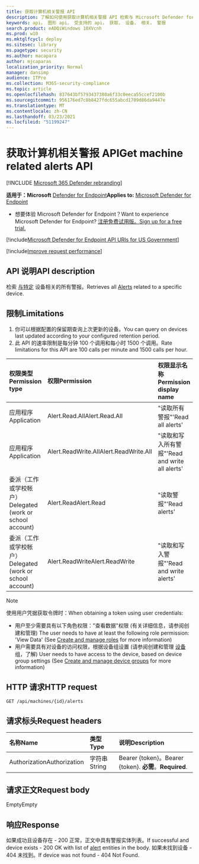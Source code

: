 ```yaml
---
title: 获取计算机相关警报 API
description: 了解如何使用获取计算机相关警报 API 检索与 Microsoft Defender for Endpoint 中的特定设备相关的所有警报。
keywords: api， 图形 api， 受支持的 api， 获取， 设备， 相关， 警报
search.product: eADQiWindows 10XVcnh
ms.prod: w10
ms.mktglfcycl: deploy
ms.sitesec: library
ms.pagetype: security
ms.author: macapara
author: mjcaparas
localization_priority: Normal
manager: dansimp
audience: ITPro
ms.collection: M365-security-compliance
ms.topic: article
ms.openlocfilehash: 837643bf5793437380a6f33c0eeca55ccef2100b
ms.sourcegitcommit: 956176ed7c8b8427fdc655abcd1709d86da9447e
ms.translationtype: MT
ms.contentlocale: zh-CN
ms.lasthandoff: 03/23/2021
ms.locfileid: "51199247"
---
```

# <a name="get-machine-related-alerts--api"></a><span data-ttu-id="a41d4-104">获取计算机相关警报 API</span><span class="sxs-lookup"><span data-stu-id="a41d4-104">Get machine related alerts  API</span></span>

[!INCLUDE [Microsoft 365 Defender rebranding](../../includes/microsoft-defender.md)]

<span data-ttu-id="a41d4-105">**适用于：Microsoft** [Defender for Endpoint](https://go.microsoft.com/fwlink/?linkid=2154037)</span><span class="sxs-lookup"><span data-stu-id="a41d4-105">**Applies to:** [Microsoft Defender for Endpoint](https://go.microsoft.com/fwlink/?linkid=2154037)</span></span>

- <span data-ttu-id="a41d4-106">想要体验 Microsoft Defender for Endpoint？</span><span class="sxs-lookup"><span data-stu-id="a41d4-106">Want to experience Microsoft Defender for Endpoint?</span></span> [<span data-ttu-id="a41d4-107">注册免费试用版。</span><span class="sxs-lookup"><span data-stu-id="a41d4-107">Sign up for a free trial.</span></span>](https://www.microsoft.com/microsoft-365/windows/microsoft-defender-atp?ocid=docs-wdatp-exposedapis-abovefoldlink) 

[!include[Microsoft Defender for Endpoint API URIs for US Government](../../includes/microsoft-defender-api-usgov.md)]

[!include[Improve request performance](../../includes/improve-request-performance.md)]

## <a name="api-description"></a><span data-ttu-id="a41d4-108">API 说明</span><span class="sxs-lookup"><span data-stu-id="a41d4-108">API description</span></span>
<span data-ttu-id="a41d4-109">检索 [与特定](alerts.md) 设备相关的所有警报。</span><span class="sxs-lookup"><span data-stu-id="a41d4-109">Retrieves all [Alerts](alerts.md) related to a specific device.</span></span>


## <a name="limitations"></a><span data-ttu-id="a41d4-110">限制</span><span class="sxs-lookup"><span data-stu-id="a41d4-110">Limitations</span></span>
1. <span data-ttu-id="a41d4-111">你可以根据配置的保留期查询上次更新的设备。</span><span class="sxs-lookup"><span data-stu-id="a41d4-111">You can query on devices last updated according to your configured retention period.</span></span>
2. <span data-ttu-id="a41d4-112">此 API 的速率限制是每分钟 100 个调用和每小时 1500 个调用。</span><span class="sxs-lookup"><span data-stu-id="a41d4-112">Rate limitations for this API are 100 calls per minute and 1500 calls per hour.</span></span>


<span data-ttu-id="a41d4-113">权限类型</span><span class="sxs-lookup"><span data-stu-id="a41d4-113">Permission type</span></span> |   <span data-ttu-id="a41d4-114">权限</span><span class="sxs-lookup"><span data-stu-id="a41d4-114">Permission</span></span>  |   <span data-ttu-id="a41d4-115">权限显示名称</span><span class="sxs-lookup"><span data-stu-id="a41d4-115">Permission display name</span></span>
:---|:---|:---
<span data-ttu-id="a41d4-116">应用程序</span><span class="sxs-lookup"><span data-stu-id="a41d4-116">Application</span></span> |   <span data-ttu-id="a41d4-117">Alert.Read.All</span><span class="sxs-lookup"><span data-stu-id="a41d4-117">Alert.Read.All</span></span> |    <span data-ttu-id="a41d4-118">"读取所有警报"</span><span class="sxs-lookup"><span data-stu-id="a41d4-118">'Read all alerts'</span></span>
<span data-ttu-id="a41d4-119">应用程序</span><span class="sxs-lookup"><span data-stu-id="a41d4-119">Application</span></span> |   <span data-ttu-id="a41d4-120">Alert.ReadWrite.All</span><span class="sxs-lookup"><span data-stu-id="a41d4-120">Alert.ReadWrite.All</span></span> |   <span data-ttu-id="a41d4-121">"读取和写入所有警报"</span><span class="sxs-lookup"><span data-stu-id="a41d4-121">'Read and write all alerts'</span></span>
<span data-ttu-id="a41d4-122">委派（工作或学校帐户）</span><span class="sxs-lookup"><span data-stu-id="a41d4-122">Delegated (work or school account)</span></span> | <span data-ttu-id="a41d4-123">Alert.Read</span><span class="sxs-lookup"><span data-stu-id="a41d4-123">Alert.Read</span></span> | <span data-ttu-id="a41d4-124">"读取警报"</span><span class="sxs-lookup"><span data-stu-id="a41d4-124">'Read alerts'</span></span>
<span data-ttu-id="a41d4-125">委派（工作或学校帐户）</span><span class="sxs-lookup"><span data-stu-id="a41d4-125">Delegated (work or school account)</span></span> | <span data-ttu-id="a41d4-126">Alert.ReadWrite</span><span class="sxs-lookup"><span data-stu-id="a41d4-126">Alert.ReadWrite</span></span> | <span data-ttu-id="a41d4-127">"读取和写入警报"</span><span class="sxs-lookup"><span data-stu-id="a41d4-127">'Read and write alerts'</span></span>

>[!Note]
> <span data-ttu-id="a41d4-128">使用用户凭据获取令牌时：</span><span class="sxs-lookup"><span data-stu-id="a41d4-128">When obtaining a token using user credentials:</span></span>
>- <span data-ttu-id="a41d4-129">用户至少需要具有以下角色权限："查看数据"权限 (有关详细信息，请参阅创建和管理) [](user-roles.md)</span><span class="sxs-lookup"><span data-stu-id="a41d4-129">The user needs to have at least the following role permission: 'View Data' (See [Create and manage roles](user-roles.md) for more information)</span></span>
>- <span data-ttu-id="a41d4-130">用户需要具有对设备的访问权限，根据设备组设置 (请参阅创建和管理 [设备](machine-groups.md) 组，了解) </span><span class="sxs-lookup"><span data-stu-id="a41d4-130">User needs to have access to the device, based on device group settings (See [Create and manage device groups](machine-groups.md) for more information)</span></span>

## <a name="http-request"></a><span data-ttu-id="a41d4-131">HTTP 请求</span><span class="sxs-lookup"><span data-stu-id="a41d4-131">HTTP request</span></span>
```http
GET /api/machines/{id}/alerts
```

## <a name="request-headers"></a><span data-ttu-id="a41d4-132">请求标头</span><span class="sxs-lookup"><span data-stu-id="a41d4-132">Request headers</span></span>

<span data-ttu-id="a41d4-133">名称</span><span class="sxs-lookup"><span data-stu-id="a41d4-133">Name</span></span> | <span data-ttu-id="a41d4-134">类型</span><span class="sxs-lookup"><span data-stu-id="a41d4-134">Type</span></span> | <span data-ttu-id="a41d4-135">说明</span><span class="sxs-lookup"><span data-stu-id="a41d4-135">Description</span></span>
:---|:---|:---
<span data-ttu-id="a41d4-136">Authorization</span><span class="sxs-lookup"><span data-stu-id="a41d4-136">Authorization</span></span> | <span data-ttu-id="a41d4-137">字符串</span><span class="sxs-lookup"><span data-stu-id="a41d4-137">String</span></span> | <span data-ttu-id="a41d4-138">Bearer {token}。</span><span class="sxs-lookup"><span data-stu-id="a41d4-138">Bearer {token}.</span></span> <span data-ttu-id="a41d4-139">**必需**。</span><span class="sxs-lookup"><span data-stu-id="a41d4-139">**Required**.</span></span>


## <a name="request-body"></a><span data-ttu-id="a41d4-140">请求正文</span><span class="sxs-lookup"><span data-stu-id="a41d4-140">Request body</span></span>
<span data-ttu-id="a41d4-141">Empty</span><span class="sxs-lookup"><span data-stu-id="a41d4-141">Empty</span></span>

## <a name="response"></a><span data-ttu-id="a41d4-142">响应</span><span class="sxs-lookup"><span data-stu-id="a41d4-142">Response</span></span>
<span data-ttu-id="a41d4-143">如果成功且设备存在 - 200 正常[](alerts.md)，正文中具有警报实体列表。</span><span class="sxs-lookup"><span data-stu-id="a41d4-143">If successful and device exists - 200 OK with list of [alert](alerts.md) entities in the body.</span></span> <span data-ttu-id="a41d4-144">如果未找到设备 - 404 未找到。</span><span class="sxs-lookup"><span data-stu-id="a41d4-144">If device was not found - 404 Not Found.</span></span>
